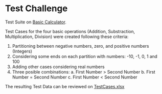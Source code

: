 # Test Challenge

Test Suite on [Basic Calculator](https://testsheepnz.github.io/BasicCalculator.html).

Test Cases for the four basic operations (Addition, Substraction, Multiplication, Division) were created following these criteria:

1. Partitioning between negative numbers, zero, and positive numbers (Integers)
2. Considering some ends on each partition with numbers: -10, -1, 0, 1 and 100
3. Adding other cases considering real numbers
4. Three posible combinations:
   a. First Number > Second Number
   b. First Number = Second Number
   c. First Number < Second Number

The resulting Test Data can be reviewed on [TestCases.xlsx](TestCases.xlsx)

